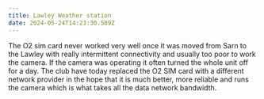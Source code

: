 ```yaml
---
title: Lawley Weather station
date: 2024-05-24T14:23:30.589Z
---
```

The O2 sim card never worked very well once it was moved from Sarn to the Lawley with really intermittent connectivity and usually too poor to work the camera.  If  the camera was operating it often turned the whole unit off for a day.  The club have today replaced the O2 SIM card with a different network provider in the hope that it is much better, more reliable and runs the camera which is what takes all the data network bandwidth.